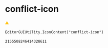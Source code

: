 # conflict-icon
![](/img/conflict-icon.png)

``` CSharp
EditorGUIUtility.IconContent("conflict-icon")
```
```
2155508246414328611
```
